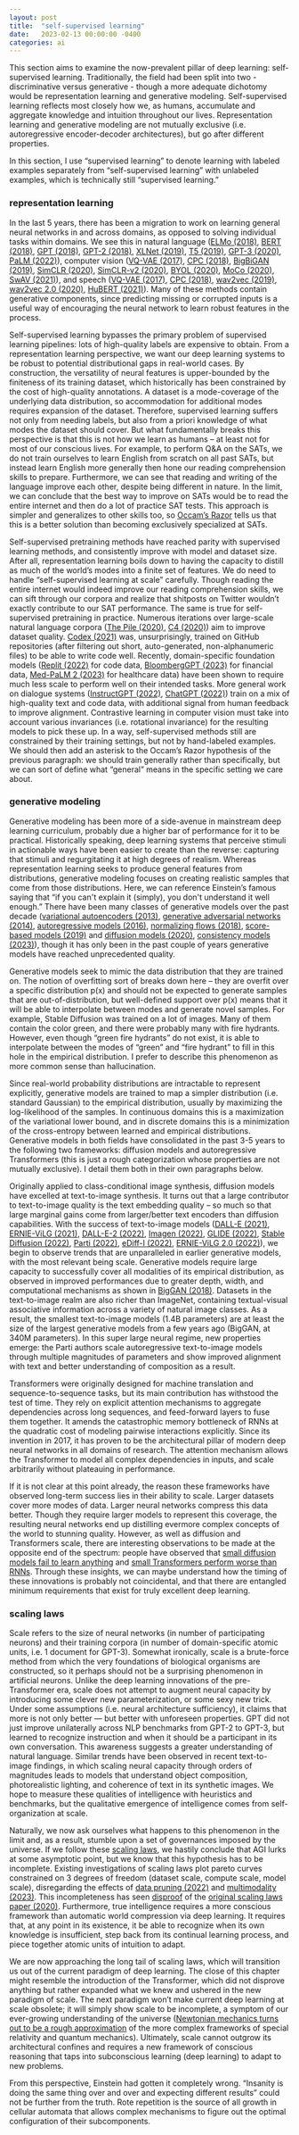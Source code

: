 ```yaml
---
layout: post
title:  "self-supervised learning"
date:   2023-02-13 00:00:00 -0400
categories: ai
---
```


This section aims to examine the now-prevalent pillar of deep learning: self-supervised learning. Traditionally, the field had been split into two - discriminative versus generative - though a more adequate dichotomy would be representation learning and generative modeling. Self-supervised learning reflects most closely how we, as humans, accumulate and aggregate knowledge and intuition throughout our lives. Representation learning and generative modeling are not mutually exclusive (i.e. autoregressive encoder-decoder architectures), but go after different properties.

In this section, I use “supervised learning” to denote learning with labeled examples separately from “self-supervised learning” with unlabeled examples, which is technically still “supervised learning.”

### representation learning

In the last 5 years, there has been a migration to work on learning general neural networks in and across domains, as opposed to solving individual tasks within domains. We see this in natural language ([ELMo (2018)](https://aclanthology.org/N18-1202/), [BERT (2018)](https://arxiv.org/pdf/1810.04805.pdf), [GPT (2018)](https://s3-us-west-2.amazonaws.com/openai-assets/research-covers/language-unsupervised/language_understanding_paper.pdf), [GPT-2 (2018)](https://d4mucfpksywv.cloudfront.net/better-language-models/language_models_are_unsupervised_multitask_learners.pdf), [XLNet (2019)](https://proceedings.neurips.cc/paper/2019/file/dc6a7e655d7e5840e66733e9ee67cc69-Paper.pdf), [T5 (2019)](https://dl.acm.org/doi/pdf/10.5555/3455716.3455856), [GPT-3 (2020)](https://papers.nips.cc/paper/2020/file/1457c0d6bfcb4967418bfb8ac142f64a-Paper.pdf), [PaLM (2022)](https://arxiv.org/pdf/2204.02311.pdf)), computer vision ([VQ-VAE (2017)](https://proceedings.neurips.cc/paper/2017/file/7a98af17e63a0ac09ce2e96d03992fbc-Paper.pdf), [CPC (2018)](https://arxiv.org/pdf/1807.03748.pdf), [BigBiGAN (2019)](https://proceedings.neurips.cc/paper/2019/file/18cdf49ea54eec029238fcc95f76ce41-Paper.pdf), [SimCLR (2020)](https://arxiv.org/pdf/2002.05709.pdf), [SimCLR-v2 (2020)](https://proceedings.neurips.cc/paper/2020/file/fcbc95ccdd551da181207c0c1400c655-Paper.pdf), [BYOL (2020)](https://papers.nips.cc/paper/2020/file/f3ada80d5c4ee70142b17b8192b2958e-Paper.pdf), [MoCo (2020)](https://openaccess.thecvf.com/content_CVPR_2020/papers/He_Momentum_Contrast_for_Unsupervised_Visual_Representation_Learning_CVPR_2020_paper.pdf), [SwAV (2021)](https://arxiv.org/pdf/2006.09882.pdf)), and speech ([VQ-VAE (2017)](https://proceedings.neurips.cc/paper/2017/file/7a98af17e63a0ac09ce2e96d03992fbc-Paper.pdf), [CPC (2018)](https://arxiv.org/pdf/1807.03748.pdf), [wav2vec (2019)](https://arxiv.org/pdf/1904.05862.pdf), [wav2vec 2.0 (2020)](https://proceedings.neurips.cc/paper/2020/file/92d1e1eb1cd6f9fba3227870bb6d7f07-Paper.pdf), [HuBERT (2021)](https://arxiv.org/pdf/2106.07447.pdf)). Many of these methods contain generative components, since predicting missing or corrupted inputs is a useful way of encouraging the neural network to learn robust features in the process.

Self-supervised learning bypasses the primary problem of supervised learning pipelines: lots of high-quality labels are expensive to obtain. From a representation learning perspective, we want our deep learning systems to be robust to potential distributional gaps in real-world cases. By construction, the versatility of neural features is upper-bounded by the finiteness of its training dataset, which historically has been constrained by the cost of high-quality annotations. A dataset is a mode-coverage of the underlying data distribution, so accommodation for additional modes requires expansion of the dataset. Therefore, supervised learning suffers not only from needing labels, but also from a priori knowledge of what modes the dataset should cover. But what fundamentally breaks this perspective is that this is not how we learn as humans – at least not for most of our conscious lives. For example, to perform Q&A on the SATs, we do not train ourselves to learn English from scratch on all past SATs, but instead learn English more generally then hone our reading comprehension skills to prepare. Furthermore, we can see that reading and writing of the language improve each other, despite being different in nature. In the limit, we can conclude that the best way to improve on SATs would be to read the entire internet and then do a lot of practice SAT tests. This approach is simpler and generalizes to other skills too, so [Occam’s Razor](https://en.wikipedia.org/wiki/Occam%27s_razor) tells us that this is a better solution than becoming exclusively specialized at SATs.

Self-supervised pretraining methods have reached parity with supervised learning methods, and consistently improve with model and dataset size. After all, representation learning boils down to having the capacity to distill as much of the world’s modes into a finite set of features. We do need to handle “self-supervised learning at scale” carefully. Though reading the entire internet would indeed improve our reading comprehension skills, we can sift through our corpora and realize that shitposts on Twitter wouldn’t exactly contribute to our SAT performance. The same is true for self-supervised pretraining in practice. Numerous iterations over large-scale natural language corpora ([The Pile (2020)](https://pile.eleuther.ai/paper.pdf), [C4 (2020)](https://dl.acm.org/doi/abs/10.5555/3455716.3455856)) aim to improve dataset quality. [Codex (2021)](https://arxiv.org/pdf/2107.03374.pdf) was, unsurprisingly, trained on GitHub repositories (after filtering out short, auto-generated, non-alphanumeric files) to be able to write code well. Recently, domain-specific foundation models ([Replit (2022)](https://blog.replit.com/llms) for code data, [BloombergGPT (2023)](https://www.bloomberg.com/company/press/bloomberggpt-50-billion-parameter-llm-tuned-finance/) for financial data, [Med-PaLM 2 (2023)](https://blog.google/technology/health/ai-llm-medpalm-research-thecheckup/) for healthcare data) have been shown to require much less scale to perform well on their intended tasks. More general work on dialogue systems ([InstructGPT (2022)](https://openreview.net/pdf?id=TG8KACxEON), [ChatGPT (2022)](https://openai.com/blog/chatgpt/)) train on a mix of high-quality text and code data, with additional signal from human feedback to improve alignment. Contrastive learning in computer vision must take into account various invariances (i.e. rotational invariance) for the resulting models to pick these up. In a way, self-supervised methods still are constrained by their training settings, but not by hand-labeled examples. We should then add an asterisk to the Occam’s Razor hypothesis of the previous paragraph: we should train generally rather than specifically, but we can sort of define what “general” means in the specific setting we care about.

### generative modeling

Generative modeling has been more of a side-avenue in mainstream deep learning curriculum, probably due a higher bar of performance for it to be practical. Historically speaking, deep learning systems that perceive stimuli in actionable ways have been easier to create than the reverse: capturing that stimuli and regurgitating it at high degrees of realism. Whereas representation learning seeks to produce general features from distributions, generative modeling focuses on creating realistic samples that come from those distributions. Here, we can reference Einstein’s famous saying that “if you can't explain it (simply), you don't understand it well enough.” There have been many classes of generative models over the past decade ([variational autoencoders (2013)](https://openreview.net/forum?id=33X9fd2-9FyZd), [generative adversarial networks (2014)](https://papers.nips.cc/paper/2014/file/5ca3e9b122f61f8f06494c97b1afccf3-Paper.pdf),  [autoregressive models (2016)](https://arxiv.org/pdf/1601.06759.pdf), [normalizing flows (2018)](https://arxiv.org/pdf/1807.03039.pdf), [score-based models (2019)](https://arxiv.org/abs/2011.13456) and [diffusion models (2020)](https://proceedings.neurips.cc/paper/2020/file/4c5bcfec8584af0d967f1ab10179ca4b-Paper.pdf), [consistency models (2023)](https://arxiv.org/abs/2303.01469)), though it has only been in the past couple of years generative models have reached unprecedented quality.

Generative models seek to mimic the data distribution that they are trained on. The notion of overfitting sort of breaks down here – they are overfit over a specific distribution p(x) and should not be expected to generate samples that are out-of-distribution, but well-defined support over p(x) means that it will be able to interpolate between modes and generate novel samples. For example, Stable Diffusion was trained on a lot of images. Many of them contain the color green, and there were probably many with fire hydrants. However, even though “green fire hydrants” do not exist, it is able to interpolate between the modes of “green” and “fire hydrant” to fill in this hole in the empirical distribution. I prefer to describe this phenomenon as more common sense than hallucination.

Since real-world probability distributions are intractable to represent explicitly, generative models are trained to map a simpler distribution (i.e. standard Gaussian) to the empirical distribution, usually by maximizing the log-likelihood of the samples. In continuous domains this is a maximization of the variational lower bound, and in discrete domains this is a minimization of the cross-entropy between learned and empirical distributions. Generative models in both fields have consolidated in the past 3-5 years to the following two frameworks: diffusion models and autoregressive Transformers (this is just a rough categorization whose properties are not mutually exclusive). I detail them both in their own paragraphs below.

Originally applied to class-conditional image synthesis, diffusion models have excelled at text-to-image synthesis. It turns out that a large contributor to text-to-image quality is the text embedding quality – so much so that large marginal gains come from larger/better text encoders than diffusion capabilities. With the success of text-to-image models ([DALL-E (2021)](https://arxiv.org/pdf/2102.12092.pdf), [ERNIE-ViLG (2021)](https://arxiv.org/pdf/2112.15283.pdf), [DALL-E-2 (2022)](https://cdn.openai.com/papers/dall-e-2.pdf), [Imagen (2022)](https://arxiv.org/pdf/2205.11487.pdf), [GLIDE (2022)](https://arxiv.org/pdf/2112.10741.pdf), [Stable Diffusion (2022)](https://openaccess.thecvf.com/content/CVPR2022/papers/Rombach_High-Resolution_Image_Synthesis_With_Latent_Diffusion_Models_CVPR_2022_paper.pdf), [Parti (2022)](https://openreview.net/pdf?id=AFDcYJKhND), [eDiff-I (2022)](https://arxiv.org/pdf/2211.01324.pdf), [ERNIE-ViLG 2.0 (2022)](https://arxiv.org/pdf/2210.15257.pdf)), we begin to observe trends that are unparalleled in earlier generative models, with the most relevant being scale. Generative models require large capacity to successfully cover all modalities of its empirical distribution, as observed in improved performances due to greater depth, width, and computational mechanisms as shown in [BigGAN (2018)](https://openreview.net/pdf?id=B1xsqj09Fm). Datasets in the text-to-image realm are also richer than ImageNet, containing textual-visual associative information across a variety of natural image classes. As a result, the smallest text-to-image models (1.4B parameters) are at least the size of the largest generative models from a few years ago (BigGAN, at 340M parameters). In this super large neural regime, new properties emerge: the Parti authors scale autoregressive text-to-image models through multiple magnitudes of parameters and show improved alignment with text and better understanding of composition as a result.

Transformers were originally designed for machine translation and sequence-to-sequence tasks, but its main contribution has withstood the test of time. They rely on explicit attention mechanisms to aggregate dependencies across long sequences, and feed-forward layers to fuse them together. It amends the catastrophic memory bottleneck of RNNs at the quadratic cost of modeling pairwise interactions explicitly. Since its invention in 2017, it has proven to be the architectural pillar of modern deep neural networks in all domains of research. The attention mechanism allows the Transformer to model all complex dependencies in inputs, and scale arbitrarily without plateauing in performance.

If it is not clear at this point already, the reason these frameworks have observed long-term success lies in their ability to scale. Larger datasets cover more modes of data. Larger neural networks compress this data better. Though they require larger models to represent this coverage, the resulting neural networks end up distilling evermore complex concepts of the world to stunning quality. However, as well as diffusion and Transformers scale, there are interesting observations to be made at the opposite end of the spectrum: people have observed that [small diffusion models fail to learn anything](https://nonint.com/2022/05/04/friends-dont-let-friends-train-small-diffusion-models/) and [small Transformers perform worse than RNNs](https://www.reddit.com/r/MachineLearning/comments/dlhcub/d_are_small_transformers_better_than_small_lstms/). Through these insights, we can maybe understand how the timing of these innovations is probably not coincidental, and that there are entangled minimum requirements that exist for truly excellent deep learning.

### scaling laws

Scale refers to the size of neural networks (in number of participating neurons) and their training corpora (in number of domain-specific atomic units, i.e. 1 document for GPT-3). Somewhat ironically, scale is a brute-force method from which the very foundations of biological organisms are constructed, so it perhaps should not be a surprising phenomenon in artificial neurons. Unlike the deep learning innovations of the pre-Transformer era, scale does not attempt to augment neural capacity by introducing some clever new parameterization, or some sexy new trick. Under some assumptions (i.e. neural architecture sufficiency), it claims that more is not only better — but better with unforeseen properties. GPT did not just improve unilaterally across NLP benchmarks from GPT-2 to GPT-3, but learned to recognize instruction and when it should be a participant in its own conversation. This awareness suggests a greater understanding of natural language. Similar trends have been observed in recent text-to-image findings, in which scaling neural capacity through orders of magnitudes leads to models that understand object composition, photorealistic lighting, and coherence of text in its synthetic images. We hope to measure these qualities of intelligence with heuristics and benchmarks, but the qualitative emergence of intelligence comes from self-organization at scale.

Naturally, we now ask ourselves what happens to this phenomenon in the limit and, as a result, stumble upon a set of governances imposed by the universe. If we follow these [scaling laws](https://en.wikipedia.org/wiki/Neural_scaling_law), we hastily conclude that AGI lurks at some asymptotic point, but we know that this hypothesis has to be incomplete. Existing investigations of scaling laws plot pareto curves constrained on 3 degrees of freedom (dataset scale, compute scale, model scale), disregarding the effects of [data pruning (2022)](https://openreview.net/pdf?id=UmvSlP-PyV) and [multimodality (2023)](https://arxiv.org/pdf/2301.03728.pdf). This incompleteness has seen [disproof](https://www.lesswrong.com/posts/midXmMb2Xg37F2Kgn/new-scaling-laws-for-large-language-models) of the [original scaling laws paper (2020)](https://arxiv.org/pdf/2001.08361.pdf). Furthermore, true intelligence requires a more conscious framework than automatic world compression via deep learning. It requires that, at any point in its existence, it be able to recognize when its own knowledge is insufficient, step back from its continual learning process, and piece together atomic units of intuition to adapt.

We are now approaching the long tail of scaling laws, which will transition us out of the current paradigm of deep learning. The close of this chapter might resemble the introduction of the Transformer, which did not disprove anything but rather expanded what we knew and ushered in the new paradigm of scale. The next paradigm won’t make current deep learning at scale obsolete; it will simply show scale to be incomplete, a symptom of our ever-growing understanding of the universe ([Newtonian mechanics turns out to be a rough approximation](https://en.wikipedia.org/wiki/Classical_mechanics#Limits_of_validity) of the more complex frameworks of special relativity and quantum mechanics). Ultimately, scale cannot outgrow its architectural confines and requires a new framework of conscious reasoning that taps into subconscious learning (deep learning) to adapt to new problems.

From this perspective, Einstein had gotten it completely wrong. “Insanity is doing the same thing over and over and expecting different results” could not be further from the truth. Rote repetition is the source of all growth in cellular automata that allows complex mechanisms to figure out the optimal configuration of their subcomponents.
